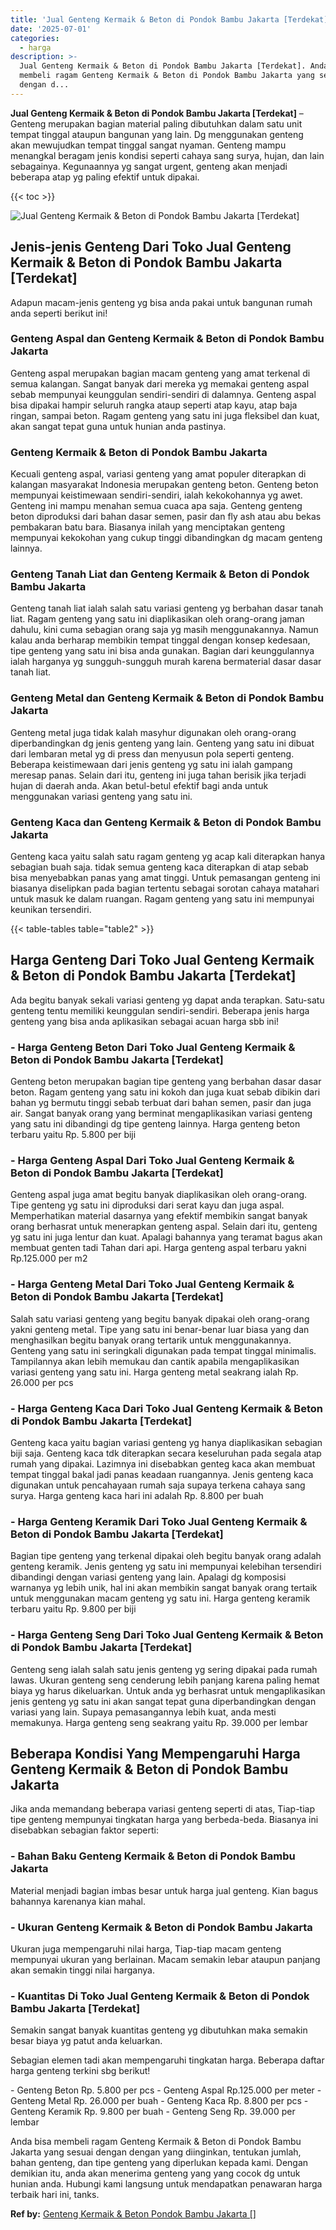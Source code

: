 ```yaml
---
title: 'Jual Genteng Kermaik & Beton di Pondok Bambu Jakarta [Terdekat]'
date: '2025-07-01'
categories:
  - harga
description: >-
  Jual Genteng Kermaik & Beton di Pondok Bambu Jakarta [Terdekat]. Anda bisa
  membeli ragam Genteng Kermaik & Beton di Pondok Bambu Jakarta yang sesuai
  dengan d...
---
```


**Jual Genteng Kermaik & Beton di Pondok Bambu Jakarta \[Terdekat\]** – Genteng merupakan bagian material paling dibutuhkan dalam satu unit tempat tinggal ataupun bangunan yang lain. Dg menggunakan genteng akan mewujudkan tempat tinggal sangat nyaman. Genteng mampu menangkal beragam jenis kondisi seperti cahaya sang surya, hujan, dan lain sebagainya. Kegunaannya yg sangat urgent, genteng akan menjadi beberapa atap yg paling efektif untuk dipakai.

{{< toc >}}

![Jual Genteng Kermaik & Beton di Pondok Bambu Jakarta [Terdekat]](/images/genteng-minimalis-murah22.png)

## Jenis-jenis Genteng Dari Toko Jual Genteng Kermaik & Beton di Pondok Bambu Jakarta \[Terdekat\]

Adapun macam-jenis genteng yg bisa anda pakai untuk bangunan rumah anda seperti berikut ini!

### Genteng Aspal dan Genteng Kermaik & Beton di Pondok Bambu Jakarta

Genteng aspal merupakan bagian macam genteng yang amat terkenal di semua kalangan. Sangat banyak dari mereka yg memakai genteng aspal sebab mempunyai keunggulan sendiri-sendiri di dalamnya. Genteng aspal bisa dipakai hampir seluruh rangka ataup seperti atap kayu, atap baja ringan, sampai beton. Ragam genteng yang satu ini juga fleksibel dan kuat, akan sangat tepat guna untuk hunian anda pastinya.

### Genteng Kermaik & Beton di Pondok Bambu Jakarta

Kecuali genteng aspal, variasi genteng yang amat populer diterapkan di kalangan masyarakat Indonesia merupakan genteng beton. Genteng beton mempunyai keistimewaan sendiri-sendiri, ialah kekokohannya yg awet. Genteng ini mampu menahan semua cuaca apa saja. Genteng genteng beton diproduksi dari bahan dasar semen, pasir dan fly ash atau abu bekas pembakaran batu bara. Biasanya inilah yang menciptakan genteng mempunyai kekokohan yang cukup tinggi dibandingkan dg macam genteng lainnya.

### Genteng Tanah Liat dan Genteng Kermaik & Beton di Pondok Bambu Jakarta

Genteng tanah liat ialah salah satu variasi genteng yg berbahan dasar tanah liat. Ragam genteng yang satu ini diaplikasikan oleh orang-orang jaman dahulu, kini cuma sebagian orang saja yg masih menggunakannya. Namun kalau anda berharap membikin tempat tinggal dengan konsep kedesaan, tipe genteng yang satu ini bisa anda gunakan. Bagian dari keunggulannya ialah harganya yg sungguh-sungguh murah karena bermaterial dasar dasar tanah liat.

### Genteng Metal dan Genteng Kermaik & Beton di Pondok Bambu Jakarta

Genteng metal juga tidak kalah masyhur digunakan oleh orang-orang diperbandingkan dg jenis genteng yang lain. Genteng yang satu ini dibuat dari lembaran metal yg di press dan menyusun pola seperti genteng. Beberapa keistimewaan dari jenis genteng yg satu ini ialah gampang meresap panas. Selain dari itu, genteng ini juga tahan berisik jika terjadi hujan di daerah anda. Akan betul-betul efektif bagi anda untuk menggunakan variasi genteng yang satu ini.

### Genteng Kaca dan Genteng Kermaik & Beton di Pondok Bambu Jakarta

Genteng kaca yaitu salah satu ragam genteng yg acap kali diterapkan hanya sebagian buah saja. tidak semua genteng kaca diterapkan di atap sebab bisa menyebabkan panas yang amat tinggi. Untuk pemasangan genteng ini biasanya diselipkan pada bagian tertentu sebagai sorotan cahaya matahari untuk masuk ke dalam ruangan. Ragam genteng yang satu ini mempunyai keunikan tersendiri.

{{< table-tables table="table2" >}}

## Harga Genteng Dari Toko Jual Genteng Kermaik & Beton di Pondok Bambu Jakarta \[Terdekat\]

Ada begitu banyak sekali variasi genteng yg dapat anda terapkan. Satu-satu genteng tentu memiliki keunggulan sendiri-sendiri. Beberapa jenis harga genteng yang bisa anda aplikasikan sebagai acuan harga sbb ini!

### \- Harga Genteng Beton Dari Toko Jual Genteng Kermaik & Beton di Pondok Bambu Jakarta \[Terdekat\]

Genteng beton merupakan bagian tipe genteng yang berbahan dasar dasar beton. Ragam genteng yang satu ini kokoh dan juga kuat sebab dibikin dari bahan yg bermutu tinggi sebab terbuat dari bahan semen, pasir dan juga air. Sangat banyak orang yang berminat mengaplikasikan variasi genteng yang satu ini dibandingi dg tipe genteng lainnya. Harga genteng beton terbaru yaitu Rp. 5.800 per biji

### \- Harga Genteng Aspal Dari Toko Jual Genteng Kermaik & Beton di Pondok Bambu Jakarta \[Terdekat\]

Genteng aspal juga amat begitu banyak diaplikasikan oleh orang-orang. Tipe genteng yg satu ini diproduksi dari serat kayu dan juga aspal. Memperhatikan material dasarnya yang efektif membikin sangat banyak orang berhasrat untuk menerapkan genteng aspal. Selain dari itu, genteng yg satu ini juga lentur dan kuat. Apalagi bahannya yang teramat bagus akan membuat genten tadi Tahan dari api. Harga genteng aspal terbaru yakni Rp.125.000 per m2

### \- Harga Genteng Metal Dari Toko Jual Genteng Kermaik & Beton di Pondok Bambu Jakarta \[Terdekat\]

Salah satu variasi genteng yang begitu banyak dipakai oleh orang-orang yakni genteng metal. Tipe yang satu ini benar-benar luar biasa yang dan menghasilkan begitu banyak orang tertarik untuk menggunakannya. Genteng yang satu ini seringkali digunakan pada tempat tinggal minimalis. Tampilannya akan lebih memukau dan cantik apabila mengaplikasikan variasi genteng yang satu ini. Harga genteng metal seakrang ialah Rp. 26.000 per pcs

### \- Harga Genteng Kaca Dari Toko Jual Genteng Kermaik & Beton di Pondok Bambu Jakarta \[Terdekat\]

Genteng kaca yaitu bagian variasi genteng yg hanya diaplikasikan sebagian biji saja. Genteng kaca tdk diterapkan secara keseluruhan pada segala atap rumah yang dipakai. Lazimnya ini disebabkan genteg kaca akan membuat tempat tinggal bakal jadi panas keadaan ruangannya. Jenis genteng kaca digunakan untuk pencahayaan rumah saja supaya terkena cahaya sang surya. Harga genteng kaca hari ini adalah Rp. 8.800 per buah

### \- Harga Genteng Keramik Dari Toko Jual Genteng Kermaik & Beton di Pondok Bambu Jakarta \[Terdekat\]

Bagian tipe genteng yang terkenal dipakai oleh begitu banyak orang adalah genteng keramik. Jenis genteng yg satu ini mempunyai kelebihan tersendiri dibandingi dengan variasi genteng yang lain. Apalagi dg komposisi warnanya yg lebih unik, hal ini akan membikin sangat banyak orang tertaik untuk menggunakan macam genteng yg satu ini. Harga genteng keramik terbaru yaitu Rp. 9.800 per biji

### \- Harga Genteng Seng Dari Toko Jual Genteng Kermaik & Beton di Pondok Bambu Jakarta \[Terdekat\]

Genteng seng ialah salah satu jenis genteng yg sering dipakai pada rumah lawas. Ukuran genteng seng cenderung lebih panjang karena paling hemat biaya yg harus dikeluarkan. Untuk anda yg berhasrat untuk mengaplikasikan jenis genteng yg satu ini akan sangat tepat guna diperbandingkan dengan variasi yang lain. Supaya pemasangannya lebih kuat, anda mesti memakunya. Harga genteng seng seakrang yaitu Rp. 39.000 per lembar

## Beberapa Kondisi Yang Mempengaruhi Harga Genteng Kermaik & Beton di Pondok Bambu Jakarta

Jika anda memandang beberapa variasi genteng seperti di atas, Tiap-tiap tipe genteng mempunyai tingkatan harga yang berbeda-beda. Biasanya ini disebabkan sebagian faktor seperti:

### \- Bahan Baku Genteng Kermaik & Beton di Pondok Bambu Jakarta

Material menjadi bagian imbas besar untuk harga jual genteng. Kian bagus bahannya karenanya kian mahal.

### \- Ukuran Genteng Kermaik & Beton di Pondok Bambu Jakarta

Ukuran juga mempengaruhi nilai harga, Tiap-tiap macam genteng mempunyai ukuran yang berlainan. Macam semakin lebar ataupun panjang akan semakin tinggi nilai harganya.

### \- Kuantitas Di Toko Jual Genteng Kermaik & Beton di Pondok Bambu Jakarta \[Terdekat\]

Semakin sangat banyak kuantitas genteng yg dibutuhkan maka semakin besar biaya yg patut anda keluarkan.

Sebagian elemen tadi akan mempengaruhi tingkatan harga. Beberapa daftar harga genteng terkini sbg berikut!

\- Genteng Beton Rp. 5.800 per pcs - Genteng Aspal Rp.125.000 per meter - Genteng Metal Rp. 26.000 per buah - Genteng Kaca Rp. 8.800 per pcs - Genteng Keramik Rp. 9.800 per buah - Genteng Seng Rp. 39.000 per lembar

Anda bisa membeli ragam Genteng Kermaik & Beton di Pondok Bambu Jakarta yang sesuai dengan dengan yang diinginkan, tentukan jumlah, bahan genteng, dan tipe genteng yang diperlukan kepada kami. Dengan demikian itu, anda akan menerima genteng yang yang cocok dg untuk hunian anda. Hubungi kami langsung untuk mendapatkan penawaran harga terbaik hari ini, tanks.

**Ref by:**  [Genteng Kermaik & Beton  Pondok Bambu Jakarta []](https://id.wikipedia.org/wiki/Genteng)
